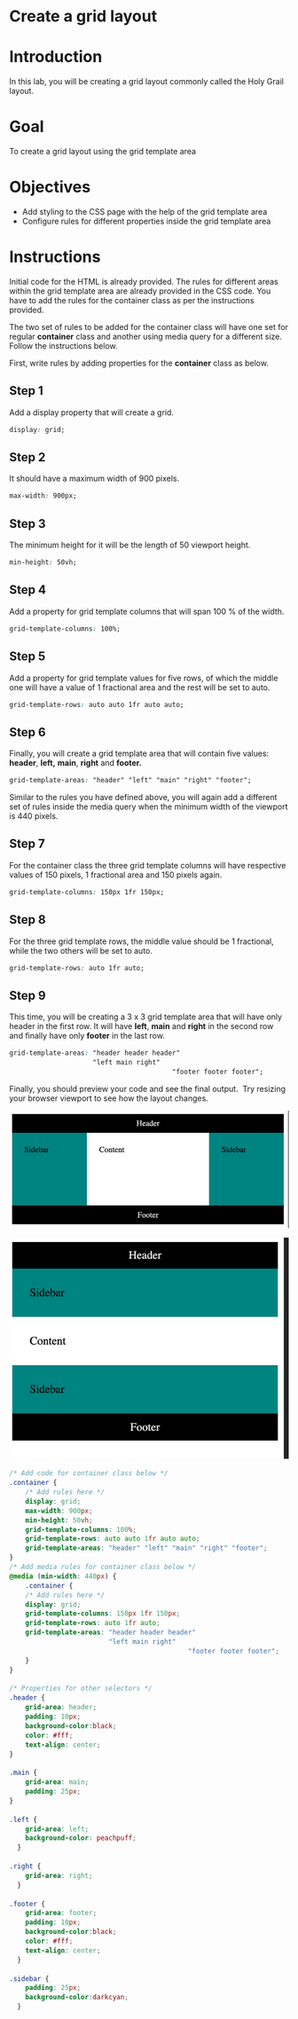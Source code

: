# Create a grid layout

# Introduction

In this lab, you will be creating a grid layout commonly called the Holy Grail layout.

# Goal

To create a grid layout  using the grid template area

# Objectives

- Add styling to the CSS page with the help of the grid template area
- Configure rules for different properties inside the grid template area

# **Instructions**

Initial code for the HTML is already provided. The rules for different areas within the grid template area are already provided in the CSS code. You have to add the rules for the container class as per the instructions provided.

The two set of rules to be added for the container class will have one set for regular **container** class and another using media query for a different size. Follow the instructions below.

First, write rules by adding properties for the **container** class as below.

## Step 1

Add a display property that will create a grid.

```css
display: grid;
```

## Step 2

It should have a maximum width of 900 pixels.

```css
max-width: 900px;
```

## Step 3

The minimum height for it will be the length of 50 viewport height.

```css
min-height: 50vh;
```

## Step 4

Add a property for grid template columns that will span 100 % of the width.

```css
grid-template-columns: 100%;
```

## Step 5

Add a property for grid template values for five rows, of which the middle one will have a value of 1 fractional area and the rest will be set to auto.

```css
grid-template-rows: auto auto 1fr auto auto;
```

## Step 6

Finally, you will create a grid template area that will contain five values: **header**, **left,** **main**, **right** and **footer.**

```css
grid-template-areas: "header" "left" "main" "right" "footer";
```

Similar to the rules you have defined above, you will again add a different set of rules inside the media query when the minimum width of the viewport is 440 pixels.

## Step 7

For the container class the three grid template columns will have respective values of 150 pixels, 1 fractional area and 150 pixels again.

```css
grid-template-columns: 150px 1fr 150px;
```

## Step 8

For the three grid template rows, the middle value should be 1 fractional, while the two others will be set to auto.

```css
grid-template-rows: auto 1fr auto;
```

## Step 9

This time, you will be creating a 3 x 3 grid template area that will have only header in the first row. It will have **left**, **main** and **right** in the second row and finally have only **footer** in the last row.

```css
grid-template-areas: "header header header" 
                     "left main right" 
										 "footer footer footer";
```

Finally, you should preview your code and see the final output.  Try resizing your browser viewport to see how the layout changes.

![Untitled](Create%20a%20grid%20layout%207ad2868caf1342e2816a2c641e164fa7/Untitled.png)

![Untitled](Create%20a%20grid%20layout%207ad2868caf1342e2816a2c641e164fa7/Untitled%201.png)

```css
/* Add code for container class below */
.container {
    /* Add rules here */
    display: grid;
    max-width: 900px;
    min-height: 50vh;
    grid-template-columns: 100%;
    grid-template-rows: auto auto 1fr auto auto;
    grid-template-areas: "header" "left" "main" "right" "footer";
}
/* Add media rules for container class below */
@media (min-width: 440px) {
    .container {
    /* Add rules here */
    display: grid;
    grid-template-columns: 150px 1fr 150px;
    grid-template-rows: auto 1fr auto;
    grid-template-areas: "header header header" 
                         "left main right" 
										     "footer footer footer";
    }
}

/* Properties for other selectors */
.header {
    grid-area: header;
    padding: 10px;
    background-color:black;
    color: #fff;
    text-align: center;
}
  
.main {
    grid-area: main;
    padding: 25px;
}
  
.left {
    grid-area: left;
    background-color: peachpuff;
  }
  
.right {
    grid-area: right;
  }
  
.footer {
    grid-area: footer;
    padding: 10px;
    background-color:black;
    color: #fff;
    text-align: center;
  }
  
.sidebar {
    padding: 25px;
    background-color:darkcyan;
  }
```
